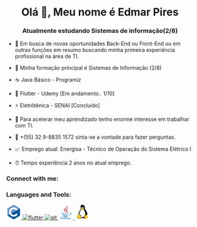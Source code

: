 <h1 align="center">Olá 👋, Meu nome é Edmar Pires</h1>
<h3 align="center">Atualmente estudando Sistemas de informação(2/8)</h3>

- 🌌 Em busca de novas oportunidades Back-End ou Front-End ou em outras funções em resumo buscando minha primeira experiência profissional na área de TI.

- 🌱 Minha formação principal é Sistemas de Informação (2/8)
-  ☕ Java Básico - Programiz
-  📱 Flutter - Udemy [Em andamento.. 1/10]
-  ⚡ Eletrôténica - SENAI [Concluído]
- 💖 Para acelerar meu aprendizado tenho enorme interesse em trabalhar com TI.

- 💬 +(55) 32 9-8835 1572 sinta-se a vontade para fazer perguntas.

- 📈 Emprego atual: Energisa - Técnico de Operação do Sistema Elétrico I
- ⏰ Tempo experiência 2 anos no atual emprego.

<h3 align="left">Connect with me:</h3>
<p align="left">
</p>

<h3 align="left">Languages and Tools:</h3>
<p align="left"> <a href="https://www.cprogramming.com/" target="_blank" rel="noreferrer"> <img src="https://raw.githubusercontent.com/devicons/devicon/master/icons/c/c-original.svg" alt="c" width="40" height="40"/> </a> <a href="https://flutter.dev" target="_blank" rel="noreferrer"> <img src="https://www.vectorlogo.zone/logos/flutterio/flutterio-icon.svg" alt="flutter" width="40" height="40"/> </a> <a href="https://git-scm.com/" target="_blank" rel="noreferrer"> <img src="https://www.vectorlogo.zone/logos/git-scm/git-scm-icon.svg" alt="git" width="40" height="40"/> </a> <a href="https://www.java.com" target="_blank" rel="noreferrer"> <img src="https://raw.githubusercontent.com/devicons/devicon/master/icons/java/java-original.svg" alt="java" width="40" height="40"/> </a> <a href="https://www.linux.org/" target="_blank" rel="noreferrer"> <img src="https://raw.githubusercontent.com/devicons/devicon/master/icons/linux/linux-original.svg" alt="linux" width="40" height="40"/> </a> </p>
